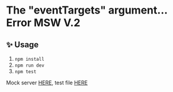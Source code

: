 # The "eventTargets" argument... Error MSW V.2

## ✨ Usage

1. `npm install`
2. `npm run dev`
3. `npm test`

Mock server [HERE](./backend/mock-server.js), test file [HERE](./frontend/components/__tests__/Todo.test.js)
